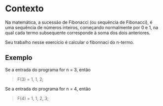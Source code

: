 # Contexto
Na matemática, a sucessão de Fibonacci (ou sequência de Fibonacci), é uma sequência de números inteiros, começando normalmente por 0 e 1, na qual cada termo subsequente corresponde à soma dos dois anteriores.

Seu trabalho nesse exercício é calcular o fibonnaci do n-termo.

## Exemplo
Se a entrada do programa for n = 3, então

>   F(3) = 1, 1, 2;

Se a entrada do programa for n = 4, então

> F(4) = 1, 1, 2, 3;

